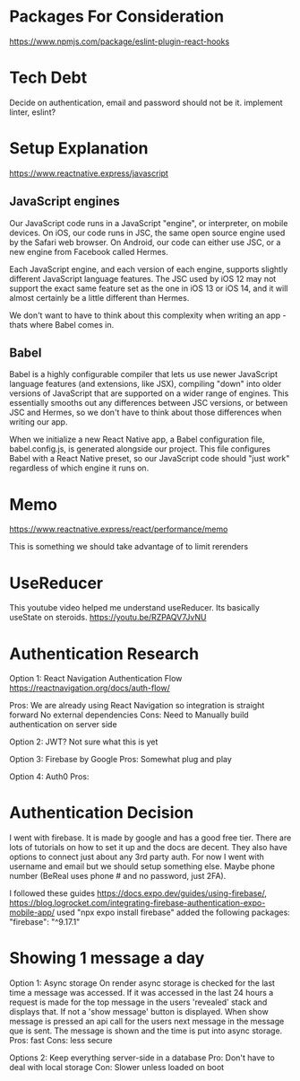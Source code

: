 # Packages For Consideration

https://www.npmjs.com/package/eslint-plugin-react-hooks

# Tech Debt

Decide on authentication, email and password should not be it.
implement linter, eslint?

# Setup Explanation

https://www.reactnative.express/javascript

## JavaScript engines

Our JavaScript code runs in a JavaScript "engine", or interpreter, on mobile devices. On iOS, our code runs in JSC, the same open source engine used by the Safari web browser. On Android, our code can either use JSC, or a new engine from Facebook called Hermes.

Each JavaScript engine, and each version of each engine, supports slightly different JavaScript language features. The JSC used by iOS 12 may not support the exact same feature set as the one in iOS 13 or iOS 14, and it will almost certainly be a little different than Hermes.

We don't want to have to think about this complexity when writing an app - thats where Babel comes in.

## Babel

Babel is a highly configurable compiler that lets us use newer JavaScript language features (and extensions, like JSX), compiling "down" into older versions of JavaScript that are supported on a wider range of engines. This essentially smooths out any differences between JSC versions, or between JSC and Hermes, so we don't have to think about those differences when writing our app.

When we initialize a new React Native app, a Babel configuration file, babel.config.js, is generated alongside our project. This file configures Babel with a React Native preset, so our JavaScript code should "just work" regardless of which engine it runs on.

# Memo

https://www.reactnative.express/react/performance/memo

This is something we should take advantage of to limit rerenders

# UseReducer

This youtube video helped me understand useReducer. Its basically useState on steroids.
https://youtu.be/RZPAQV7JvNU

# Authentication Research

Option 1: React Navigation Authentication Flow
https://reactnavigation.org/docs/auth-flow/

Pros: We are already using React Navigation so integration is straight forward
      No external dependencies
Cons: Need to Manually build authentication on server side

Option 2: JWT?
Not sure what this is yet

Option 3: Firebase by Google
Pros: Somewhat plug and play

Option 4: Auth0
Pros: 

# Authentication Decision

I went with firebase. It is made by google and has a good free tier. There are lots of tutorials on how to set it up and the docs are decent. They also have options to connect just about any 3rd party auth. For now I went with username and email but we should setup something else. Maybe phone number (BeReal uses phone # and no password, just 2FA). 

I followed these guides https://docs.expo.dev/guides/using-firebase/, https://blog.logrocket.com/integrating-firebase-authentication-expo-mobile-app/
used "npx expo install firebase"
added the following packages: 
"firebase": "^9.17.1"

# Showing 1 message a day

Option 1: Async storage
On render async storage is checked for the last time a message was accessed. If it was accessed in the last 24 hours a request is made for the top message in the users 'revealed' stack and displays that. If not a 'show message' button is displayed.
When show message is pressed an api call for the users next message in the message que is sent. The message is shown and the time is put into async storage.
Pros: fast
Cons: less secure

Options 2: Keep everything server-side in a database
Pro: Don't have to deal with local storage
Con: Slower unless loaded on boot
